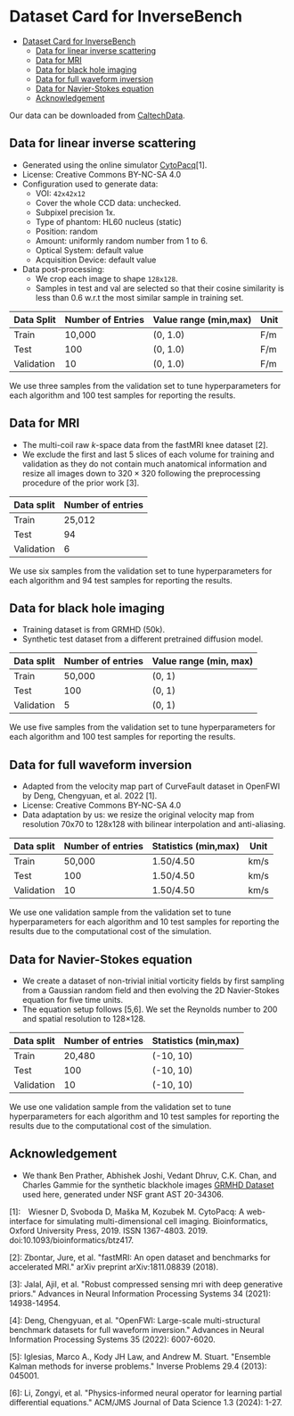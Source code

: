 # Dataset Card for InverseBench

- [Dataset Card for InverseBench](#dataset-card-for-inversebench)
  - [Data for linear inverse scattering](#data-for-linear-inverse-scattering)
  - [Data for MRI](#data-for-mri)
  - [Data for black hole imaging](#data-for-black-hole-imaging)
  - [Data for full waveform inversion](#data-for-full-waveform-inversion)
  - [Data for Navier-Stokes equation](#data-for-navier-stokes-equation)
  - [Acknowledgement](#acknowledgement)

Our data can be downloaded from [CaltechData]([https://data.caltech.edu/records/jfdr4-6ws87?token=eyJhbGciOiJIUzUxMiJ9.eyJpZCI6IjdiNDk4OGU3LWQ0NTgtNGYwNy04NDc4LWE5YWE3OWIzOTU0MSIsImRhdGEiOnt9LCJyYW5kb20iOiJlYTk1ZjU0YTdmZjcwZTQ1OTYzZTNiZTRkNTBhYmJmMiJ9.NFEYlpOyrepCIFkR6EBrVaQcGGfVam5gileyMjbnrjBCZFemXLsGyGY-qlxlPf9tGE_L1qH3lCpUJz_RTeOfiQ](https://data.caltech.edu/records/zg89b-mpv16)).

## Data for linear inverse scattering
- Generated using the online simulator [CytoPacq](https://cbia.fi.muni.cz/simulator/index.php)[1]. 
- License: Creative Commons BY-NC-SA 4.0
- Configuration used to generate data: 
  - VOI: `42x42x12`
  - Cover the whole CCD data: unchecked. 
  - Subpixel precision 1x. 
  - Type of phantom: HL60 nucleus (static)
  - Position: random
  - Amount: uniformly random number from 1 to 6.
  - Optical System: default value
  - Acquisition Device: default value
- Data post-processing: 
  - We crop each image to shape `128x128`.
  - Samples in test and val are selected so that their cosine similarity is less than 0.6 w.r.t the most similar sample in training set.


| Data Split | Number of Entries | Value range (min,max) | Unit |
|------------|-------------------|----------------------|------|
| Train      | 10,000            | (0, 1.0)            | F/m  |
| Test       | 100               | (0, 1.0)           | F/m  |
| Validation | 10                | (0, 1.0)            | F/m  |

We use three samples from the validation set to tune hyperparameters for each algorithm and 100 test samples for reporting the results.

## Data for MRI
- The multi-coil raw $k$-space data from the fastMRI knee dataset [2]. 
- We exclude the first and last 5 slices of each volume for training and validation as they do not contain much anatomical information and resize all images down to $320\times 320$ following the preprocessing procedure of the prior work [3]. 

| Data split | Number of entries | 
| ---------- | ----------------- | 
| Train      | 25,012            | 
| Test       | 94                | 
| Validation | 6                 | 

We use six samples from the validation set to tune hyperparameters for each algorithm and 94 test samples for reporting the results.

## Data for black hole imaging

- Training dataset is from GRMHD (50k).
- Synthetic test dataset from a different pretrained diffusion model.

| Data split | Number of entries | Value range (min, max) |
| ---------- | ----------------- | -----------------------|
| Train      | 50,000            | (0, 1)                 |
| Test       | 100               | (0, 1)                 |
| Validation | 5                 | (0, 1)                 |

We use five samples from the validation set to tune hyperparameters for each algorithm and 100 test samples for reporting the results.

## Data for full waveform inversion
- Adapted from the velocity map part of CurveFault dataset in OpenFWI by Deng, Chengyuan, et al. 2022 [1]. 
- License: Creative Commons BY-NC-SA 4.0
- Data adaptation by us: we resize the original velocity map from resolution 70x70 to 128x128 with bilinear interpolation and anti-aliasing. 

| Data split | Number of entries | Statistics (min,max) | Unit | 
|------------|-------------------|----------------------|------| 
| Train      | 50,000            | 1.50/4.50            | km/s | 
| Test       | 100               | 1.50/4.50            | km/s | 
| Validation | 10                | 1.50/4.50            | km/s |

We use one validation sample from the validation set to tune hyperparameters for each algorithm and 10 test samples for reporting the results due to the computational cost of the simulation.


## Data for Navier-Stokes equation
- We create a dataset of non-trivial initial vorticity fields by first sampling from a Gaussian random field and then evolving the 2D Navier-Stokes equation for five time units.
- The equation setup follows [5,6]. We set the Reynolds number to 200 and spatial resolution to 128$\times$128.

| Data split | Number of entries | Statistics (min,max) |
|------------|-------------------|----------------------|
| Train      | 20,480            | (-10, 10)            |
| Test       | 100               | (-10, 10)            |
| Validation | 10                | (-10, 10)            |

We use one validation sample from the validation set to tune hyperparameters for each algorithm and 10 test samples for reporting the results due to the computational cost of the simulation.


## Acknowledgement
- We thank Ben Prather, Abhishek Joshi, Vedant Dhruv, C.K. Chan, and Charles Gammie for
the synthetic blackhole images [GRMHD Dataset](https://iopscience.iop.org/article/10.3847/1538-4365/ac582e) used here, generated under NSF grant AST 20-34306. 


[1]: Wiesner D, Svoboda D, Maška M, Kozubek M. CytoPacq: A web-interface for simulating multi-dimensional cell imaging. Bioinformatics, Oxford University Press, 2019. ISSN 1367-4803. 2019. doi:10.1093/bioinformatics/btz417.

[2]: Zbontar, Jure, et al. "fastMRI: An open dataset and benchmarks for accelerated MRI." arXiv preprint arXiv:1811.08839 (2018).

[3]: Jalal, Ajil, et al. "Robust compressed sensing mri with deep generative priors." Advances in Neural Information Processing Systems 34 (2021): 14938-14954.

[4]: Deng, Chengyuan, et al. "OpenFWI: Large-scale multi-structural benchmark datasets for full waveform inversion." Advances in Neural Information Processing Systems 35 (2022): 6007-6020.

[5]: Iglesias, Marco A., Kody JH Law, and Andrew M. Stuart. "Ensemble Kalman methods for inverse problems." Inverse Problems 29.4 (2013): 045001.

[6]: Li, Zongyi, et al. "Physics-informed neural operator for learning partial differential equations." ACM/JMS Journal of Data Science 1.3 (2024): 1-27.

